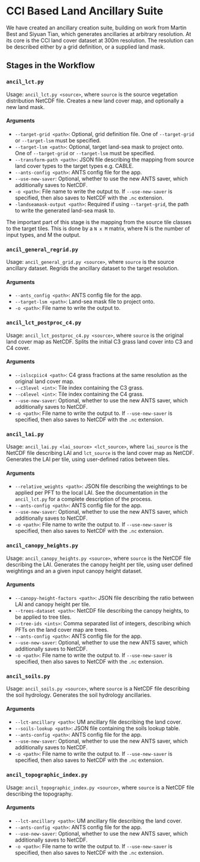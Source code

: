 # CCI Based Land Ancillary Suite

We have created an ancillary creation suite, building on work from Martin Best and Siyuan Tian, which generates ancillaries at arbitrary resolution. At its core is the CCI land cover dataset at 300m resolution. The resolution can be described either by a grid definition, or a supplied land mask.

## Stages in the Workflow

### `ancil_lct.py`

Usage: `ancil_lct.py <source>`, where `source` is the source vegetation distribution NetCDF file. Creates a new land cover map, and optionally a new land mask.

#### Arguments

* `--target-grid <path>`: Optional, grid definition file. One of `--target-grid` or `--target-lsm` must be specified.
* `--target-lsm <path>`: Optional, target land-sea mask to project onto. One of `--target-grid` or `--target-lsm` must be specified.
* `--transform-path <path>`: JSON file describing the mapping from source land cover types to the target types e.g. CABLE.
* `--ants-config <path>`: ANTS config file for the app.
* `--use-new-saver`: Optional, whether to use the new ANTS saver, which additionally saves to NetCDF.
* `-o <path>`: File name to write the output to. If `--use-new-saver` is specified, then also saves to NetCDF with the `.nc` extension.
* `-landseamask-output <path>`: Required if using `--target-grid`, the path to write the generated land-sea mask to.

The important part of this stage is the mapping from the source tile classes to the target tiles. This is done by a `N x M` matrix, where N is the number of input types, and M the output.

### `ancil_general_regrid.py`

Usage: `ancil_general_grid.py <source>`, where `source` is the source ancillary dataset. Regrids the ancillary dataset to the target resolution.

#### Arguments

* `--ants_config <path>`: ANTS config file for the app.
* `--target-lsm <path>`: Land-sea mask file to project onto.
* `-o <path>`: File name to write the output to.

### `ancil_lct_postproc_c4.py`

Usage: `ancil_lct_postproc_c4.py <source>`, where `source` is the original land cover map as NetCDF. Splits the initial C3 grass land cover into C3 and C4 cover.

#### Arguments

* `--islscpiic4 <path>`: C4 grass fractions at the same resolution as the original land cover map.
* `--c3level <int>`: Tile index containing the C3 grass.
* `--c4level <int>`: Tile index containing the C4 grass.
* `--use-new-saver`: Optional, whether to use the new ANTS saver, which additionally saves to NetCDF.
* `-o <path>`: File name to write the output to. If `--use-new-saver` is specified, then also saves to NetCDF with the `.nc` extension.

### `ancil_lai.py`

Usage: `ancil_lai.py <lai_source> <lct_source>`, where `lai_source` is the NetCDF file describing LAI and `lct_source` is the land cover map as NetCDF. Generates the LAI per tile, using user-defined ratios between tiles.

#### Arguments

* `--relative_weights <path>`: JSON file describing the weightings to be applied per PFT to the local LAI. See the documentation in the `ancil_lct.py` for a complete description of the process.
* `--ants-config <path>`: ANTS config file for the app.
* `--use-new-saver`: Optional, whether to use the new ANTS saver, which additionally saves to NetCDF.
* `-o <path>`: File name to write the output to. If `--use-new-saver` is specified, then also saves to NetCDF with the `.nc` extension.

### `ancil_canopy_heights.py`

Usage: `ancil_canopy_heights.py <source>`, where `source` is the NetCDF file describing the LAI. Generates the canopy height per tile, using user defined weightings and an a given input canopy height dataset.

#### Arguments

* `--canopy-height-factors <path>`: JSON file describing the ratio between LAI and canopy height per tile.
* `--trees-dataset <path>`: NetCDF file describing the canopy heights, to be applied to tree tiles.
* `--tree-ids <ints>`: Comma separated list of integers, describing which PFTs on the land cover map are trees.
* `--ants-config <path>`: ANTS config file for the app.
* `--use-new-saver`: Optional, whether to use the new ANTS saver, which additionally saves to NetCDF.
* `-o <path>`: File name to write the output to. If `--use-new-saver` is specified, then also saves to NetCDF with the `.nc` extension.

### `ancil_soils.py`

Usage: `ancil_soils.py <source>`, where `source` is a NetCDF file describing the soil hydrology. Generates the soil hydrology ancillaries.

#### Arguments

* `--lct-ancillary <path>`: UM ancillary file describing the land cover.
* `--soils-lookup <path>`: JSON file containing the soils lookup table.
* `--ants-config <path>`: ANTS config file for the app.
* `--use-new-saver`: Optional, whether to use the new ANTS saver, which additionally saves to NetCDF.
* `-o <path>`: File name to write the output to. If `--use-new-saver` is specified, then also saves to NetCDF with the `.nc` extension.

### `ancil_topographic_index.py`

Usage: `ancil_topographic_index.py <source>`, where `source` is a NetCDF file describing the topography.

#### Arguments

* `--lct-ancillary <path>`: UM ancillary file describing the land cover.
* `--ants-config <path>`: ANTS config file for the app.
* `--use-new-saver`: Optional, whether to use the new ANTS saver, which additionally saves to NetCDF.
* `-o <path>`: File name to write the output to. If `--use-new-saver` is specified, then also saves to NetCDF with the `.nc` extension.



